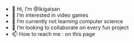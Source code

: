 - 👋 Hi, I’m @Ikigaisan
- 👀 I’m interested in video games
- 🌱 I’m currently not learning computer science
- 💞️ I’m looking to collaborate on every fun project
- 📫 How to reach me : on this page

<!---
Ikigaisan/Ikigaisan is a ✨ special ✨ repository because its `README.md` (this file) appears on your GitHub profile.
You can click the Preview link to take a look at your changes.
--->
